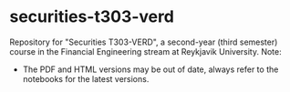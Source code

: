 # securities-t303-verd
Repository for "Securities T303-VERD", a second-year (third semester) course in the Financial Engineering stream at Reykjavik University.
Note:
- The PDF and HTML versions may be out of date, always refer to the notebooks for the latest versions.
